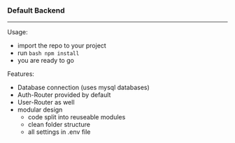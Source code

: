 ### Default Backend
------
Usage:
- import the repo to your project
- run `bash npm install`
- you are ready to go

Features:
- Database connection (uses mysql databases)
- Auth-Router provided by default
- User-Router as well
- modular design
  - code split into reuseable modules
  - clean folder structure
  - all settings in .env file
